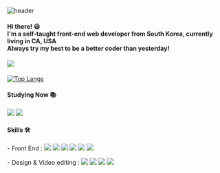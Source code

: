 ![header](https://capsule-render.vercel.app/api?type=soft&color=auto&height=200&section=header&text=Suhyeon_Kim&fontSize=90&animation=fadeIn)
#### Hi there! 😃 <br> I'm a self-taught front-end web developer from South Korea, currently living in CA, USA<br>Always try my best to be a better coder than yesterday!
#### <img src= "https://img.shields.io/badge/E--mail-suhyeonkr%40gmail.com-pink"/>

[![Top Langs](https://github-readme-stats.vercel.app/api/top-langs/?username=anuraghazra&layout=compact)](https://github.com/anuraghazra/github-readme-stats)

#### Studying Now 📚
<p>
<img src="https://img.shields.io/badge/Three.js-000000?style=flat-square&logo=TypeScript&logoColor=white"/>
<img src="https://img.shields.io/badge/TypeScript-3178C6?style=flat-square&logo=TypeScript&logoColor=white"/>
</p>

#### Skills 🛠️
<p>
- Front End :
<img src="https://img.shields.io/badge/React-61DAFB?style=flat-square&logo=React&logoColor=white"/>
<img src="https://img.shields.io/badge/HTML5-E34F26?style=flat-square&logo=HTML5&logoColor=white"/>
<img src="https://img.shields.io/badge/CSS3-1572B6?style=flat-square&logo=CSS3&logoColor=white"/>
<img src="https://img.shields.io/badge/Scss-CC6699?style=flat-square&logo=Sass&logoColor=white"/>
<img src="https://img.shields.io/badge/JavaScript-F7DF1E?style=flat-square&logo=JavaScript&logoColor=white"/>
<img src="https://img.shields.io/badge/Bootstrap-7952B3?style=flat-square&logo=JavaScript&logoColor=white"/>
</p>

<p>
- Design & Video editing :
<img src="https://img.shields.io/badge/Adobe Photoshop-31A8FF?style=flat-square&logo=Adobe Photoshop&logoColor=black"/>
<img src="https://img.shields.io/badge/Adobe Illustrator-FF9A00?style=flat-square&logo=Adobe Illustrator&logoColor=black"/>
<img src="https://img.shields.io/badge/Adobe Premiere Pro-9999FF?style=flat-square&logo=Adobe Premiere Pro&logoColor=black"/>
<img src="https://img.shields.io/badge/Adobe XD-FF61F6?style=flat-square&logo=Adobe XD&logoColor=black"/>
</p>

